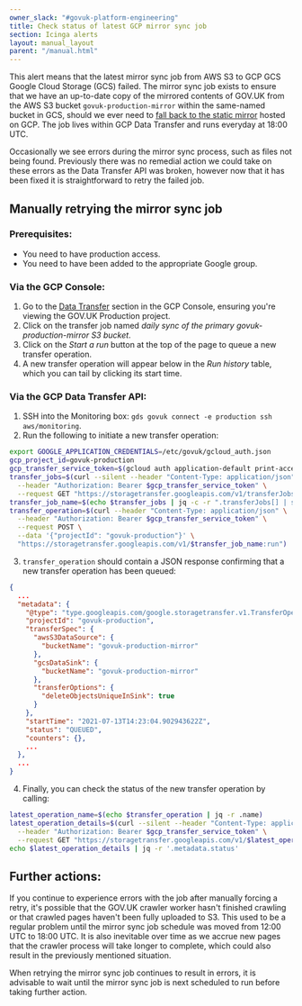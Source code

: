 ```yaml
---
owner_slack: "#govuk-platform-engineering"
title: Check status of latest GCP mirror sync job
section: Icinga alerts
layout: manual_layout
parent: "/manual.html"
---
```


This alert means that the latest mirror sync job from AWS S3 to GCP GCS Google Cloud Storage (GCS) failed. The mirror sync job exists to ensure that we have an up-to-date copy of the mirrored contents of GOV.UK from the AWS S3 bucket `govuk-production-mirror` within the same-named bucket in GCS, should we ever need to [fall back to the static mirror][fallback to mirror] hosted on GCP. The job lives within GCP Data Transfer and runs everyday at 18:00 UTC.

Occasionally we see errors during the mirror sync process, such as files not being found. Previously there was no remedial action we could take on these errors as the Data Transfer API was broken, however now that it has been fixed it is straightforward to retry the failed job.

## Manually retrying the mirror sync job

### Prerequisites:

- You need to have production access.
- You need to have been added to the appropriate Google group.

### Via the GCP Console:

1. Go to the [Data Transfer][] section in the GCP Console, ensuring you're viewing the GOV.UK Production project.
2. Click on the transfer job named _daily sync of the primary govuk-production-mirror S3 bucket_.
3. Click on the _Start a run_ button at the top of the page to queue a new transfer operation.
4. A new transfer operation will appear below in the _Run history_ table, which you can tail by clicking its start time.

### Via the GCP Data Transfer API:

1. SSH into the Monitoring box: `gds govuk connect -e production ssh aws/monitoring`.
2. Run the following to initiate a new transfer operation:

```sh
export GOOGLE_APPLICATION_CREDENTIALS=/etc/govuk/gcloud_auth.json
gcp_project_id=govuk-production
gcp_transfer_service_token=$(gcloud auth application-default print-access-token)
transfer_jobs=$(curl --silent --header "Content-Type: application/json" \
  --header "Authorization: Bearer $gcp_transfer_service_token" \
  --request GET "https://storagetransfer.googleapis.com/v1/transferJobs?filter=%7B%22projectId%22%3A%22$gcp_project_id%22%7D")
transfer_job_name=$(echo $transfer_jobs | jq -c -r ".transferJobs[] | select(.description | contains(\"${gcp_project_id}\")) | .name")
transfer_operation=$(curl --header "Content-Type: application/json" \
  --header "Authorization: Bearer $gcp_transfer_service_token" \
  --request POST \
  --data '{"projectId": "govuk-production"}' \
  "https://storagetransfer.googleapis.com/v1/$transfer_job_name:run")
```

3. `transfer_operation` should contain a JSON response confirming that a new transfer operation has been queued:

```json
{
  ...
  "metadata": {
    "@type": "type.googleapis.com/google.storagetransfer.v1.TransferOperation",
    "projectId": "govuk-production",
    "transferSpec": {
      "awsS3DataSource": {
        "bucketName": "govuk-production-mirror"
      },
      "gcsDataSink": {
        "bucketName": "govuk-production-mirror"
      },
      "transferOptions": {
        "deleteObjectsUniqueInSink": true
      }
    },
    "startTime": "2021-07-13T14:23:04.902943622Z",
    "status": "QUEUED",
    "counters": {},
    ...
  },
  ...
}
```

4. Finally, you can check the status of the new transfer operation by calling:

```sh
latest_operation_name=$(echo $transfer_operation | jq -r .name)
latest_operation_details=$(curl --silent --header "Content-Type: application/json" \
  --header "Authorization: Bearer $gcp_transfer_service_token" \
  --request GET "https://storagetransfer.googleapis.com/v1/$latest_operation_name")
echo $latest_operation_details | jq -r '.metadata.status'
```

## Further actions:

If you continue to experience errors with the job after manually forcing a retry, it's possible that the GOV.UK crawler worker hasn't finished crawling or that crawled pages haven't been fully uploaded to S3. This used to be a regular problem until the mirror sync job schedule was moved from 12:00 UTC to 18:00 UTC. It is also inevitable over time as we accrue new pages that the crawler process will take longer to complete, which could also result in the previously mentioned situation.

When retrying the mirror sync job continues to result in errors, it is advisable to wait until the mirror sync job is next scheduled to run before taking further action.

[Data Transfer]: https://console.cloud.google.com/transfer/cloud/jobs
[fallback to mirror]: /manual/fall-back-to-mirror.html
